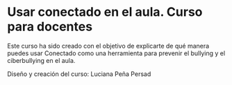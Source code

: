 # Usar conectado en el aula. Curso para docentes
Este curso ha sido creado con el objetivo de explicarte de qué manera puedes usar Conectado como una herramienta para prevenir el bullying y el ciberbullying en el aula.

Diseño y creación del curso: Luciana Peña Persad
